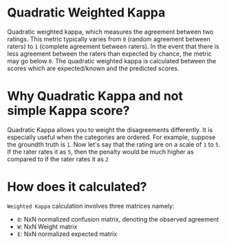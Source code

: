 # Quadratic Weighted Kappa 

Quadratic weighted kappa, which measures the agreement between two ratings. This metric typically varies from `0` (random agreement between raters) to `1` (complete agreement between raters). In the event that there is less agreement between the raters than expected by chance, the metric may go below `0`. The quadratic weighted kappa is calculated between the scores which are expected/known and the predicted scores.

# Why Quadratic Kappa and not simple Kappa score?
Quadratic Kappa allows you to weight the disagreements differently. It is especially useful when the categories are ordered. For example, suppose the groundth truth is `1`. Now let's say that the rating are on a scale of `1` to `5`. If the rater rates it as `5`, then the penalty would be much higher as compared to if the rater rates it as `2`

# How does it calculated?

`Weighted Kappa` calculation involves three matrices namely:
* `O`: NxN normalized confusion matrix, denoting the observed agreement
* `W`: NxN Weight matrix
* `E`: NxN normalized expected matrix

